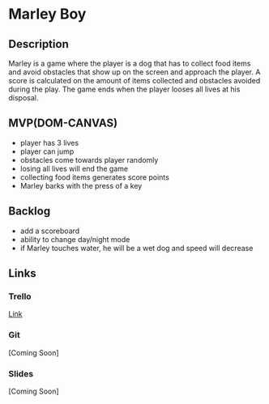 # Marley Boy

## Description

Marley is a game where the player is a dog that has to collect food items and avoid obstacles that show up on the screen and approach the player. A score is calculated on the amount of items collected and obstacles avoided during the play.
The game ends when the player looses all lives at his disposal.

## MVP(DOM-CANVAS)
* player has 3 lives
* player can jump
* obstacles come towards player randomly
* losing all lives will end the game
* collecting food items generates score points
* Marley barks with the press of a key

## Backlog
* add a scoreboard
* ability to change day/night mode
* if Marley touches water, he will be a wet dog and speed will decrease

## Links

### Trello
[Link](https://trello.com/b/hvoaGDyq/marley-html5-canvas)
### Git
[Coming Soon]
### Slides
[Coming Soon]